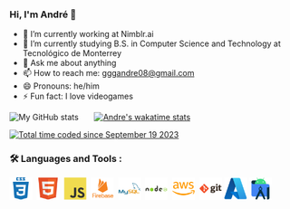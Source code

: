 ### Hi, I'm André 👋

- 🔭 I’m currently working at Nimblr.ai
- 🌱 I’m currently studying B.S. in Computer Science and Technology at Tecnológico de Monterrey
- 💬 Ask me about anything
- 📫 How to reach me: gggandre08@gmail.com
- 😄 Pronouns: he/him
- ⚡ Fun fact: I love videogames


![My GitHub stats](https://github-readme-stats.vercel.app/api?username=gggandre&show_icons=true&theme=tokyonight) &nbsp; &nbsp; &nbsp; [![Andre's wakatime stats](https://github-readme-stats.vercel.app/api/wakatime?username=gggandre)](https://github.com/anuraghazra/github-readme-stats)

<a href="https://wakatime.com/@c2db3397-9c5e-48c2-9b37-48991b449016"><img src="https://wakatime.com/badge/user/c2db3397-9c5e-48c2-9b37-48991b449016.svg" alt="Total time coded since September 19 2023" /></a>

### :hammer_and_wrench: Languages and Tools :
<div>
  <img src="https://github.com/devicons/devicon/blob/master/icons/css3/css3-plain-wordmark.svg"  title="CSS3" alt="CSS" width="40" height="40"/>&nbsp;
  <img src="https://github.com/devicons/devicon/blob/master/icons/html5/html5-original.svg" title="HTML5" alt="HTML" width="40" height="40"/>&nbsp;
  <img src="https://github.com/devicons/devicon/blob/master/icons/javascript/javascript-original.svg" title="JavaScript" alt="JavaScript" width="40" height="40"/>&nbsp;
  <img src="https://github.com/devicons/devicon/blob/master/icons/firebase/firebase-plain-wordmark.svg" title="Firebase" alt="Firebase" width="40" height="40"/>&nbsp;
  <img src="https://github.com/devicons/devicon/blob/master/icons/mysql/mysql-original-wordmark.svg" title="MySQL"  alt="MySQL" width="40" height="40"/>&nbsp;
  <img src="https://github.com/devicons/devicon/blob/master/icons/nodejs/nodejs-original-wordmark.svg" title="NodeJS" alt="NodeJS" width="40" height="40"/>&nbsp;
  <img src="https://github.com/devicons/devicon/blob/master/icons/amazonwebservices/amazonwebservices-plain-wordmark.svg" title="AWS" alt="AWS" width="40" height="40"/>&nbsp;
  <img src="https://github.com/devicons/devicon/blob/master/icons/git/git-original-wordmark.svg" title="Git" **alt="Git" width="40" height="40"/>
  <img src="https://github.com/devicons/devicon/blob/master/icons/azure/azure-original.svg" title="Azure" **alt="Azure" width="40" height="40"/>
  <img src="https://github.com/devicons/devicon/blob/master/icons/androidstudio/androidstudio-original.svg" title="Android Studio" **alt="Android Studio" width="40" height="40"/>
  
</div>
